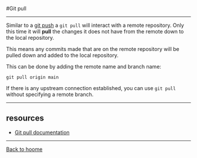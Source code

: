 #Git pull

---
Similar to a [git push](./Push.md) a `git pull` will interact with a remote repository. Only this time it will **pull** the changes it does not have from the remote down to the local repository.

This means any commits made that are on the remote repository will be pulled down and added to the local repository.

This can be done by adding the remote name and branch name:
```
git pull origin main
```
If there is any upstream connection established, you can use `git pull` without specifying a remote branch.

---
## resources
- [Git pull documentation](https://git-scm-docs/git-pull)

---
[Back to hoome](../README.md)
